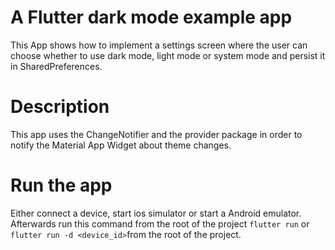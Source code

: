 # A Flutter dark mode example app

This App shows how to implement a settings screen where the user can choose whether to use dark mode, light mode or system mode and persist it in SharedPreferences.

# Description
This app uses the ChangeNotifier and the provider package in order to notify the Material App Widget about theme changes.

# Run the app
Either connect a device, start ios simulator or start a Android emulator. Afterwards run this command from the root of the project ```flutter run``` or ```flutter run -d <device_id>```from the root of the project.
